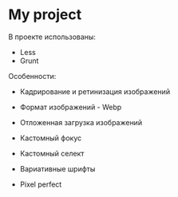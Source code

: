 # My project

В проекте использованы:

- Less
- Grunt

Особенности:

- Кадрирование и ретинизация изображений
- Формат изображений - Webp
- Отложенная загрузка изображений

- Кастомный фокус
- Кастомный селект

- Вариативные шрифты

- Pixel perfect
